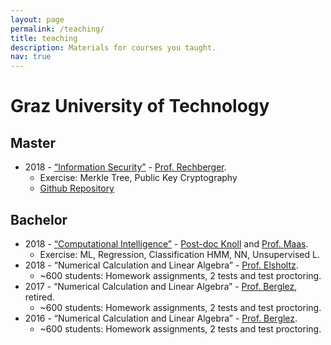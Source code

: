 ```yaml
---
layout: page
permalink: /teaching/
title: teaching
description: Materials for courses you taught.
nav: true
---
```


<!-- For now, this page is assumed to be a static description of your courses. You can convert it to a collection similar to `_projects/` so that you can have a dedicated page for each course.

Organize your courses by years, topics, or universities, however you like! -->


# Graz University of Technology

## Master

 - 2018 - [“Information Security”](https://www.iaik.tugraz.at/person/christian-rechberger) - [Prof. Rechberger](https://www.iaik.tugraz.at/person/christian-rechberger/). 
   - Exercise: Merkle Tree, Public Key Cryptography
   - [Github Repository](https://github.com/Crytpo/bitcoins)

## Bachelor

 - 2018 - [“Computational Intelligence”](https://www.spsc.tugraz.at/courses/computational-intelligence.html) - [Post-doc Knoll](https://www.spsc.tugraz.at/people/christian-knoll.html) and [Prof. Maas](https://igi-web.tugraz.at/people/maass/). 
   - Exercise: ML, Regression, Classification HMM, NN, Unsupervised L.
 - 2018 - “Numerical Calculation and Linear Algebra” - [Prof. Elsholtz](https://www.math.tugraz.at/~elsholtz/). 
   - ~600 students: Homework assignments, 2 tests and test proctoring. 
 - 2017 - “Numerical Calculation and Linear Algebra” - [Prof. Berglez](https://www.finanz.math.tugraz.at/~berglez/), retired. 
   - ~600 students: Homework assignments, 2 tests and test proctoring. 
 - 2016 - “Numerical Calculation and Linear Algebra” - [Prof. Berglez](https://www.finanz.math.tugraz.at/~berglez/). 
   - ~600 students: Homework assignments, 2 tests and test proctoring. 
